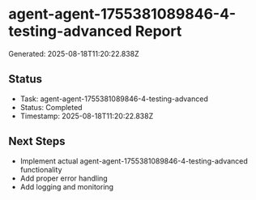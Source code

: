 # agent-agent-1755381089846-4-testing-advanced Report

Generated: 2025-08-18T11:20:22.838Z

## Status
- Task: agent-agent-1755381089846-4-testing-advanced
- Status: Completed
- Timestamp: 2025-08-18T11:20:22.838Z

## Next Steps
- Implement actual agent-agent-1755381089846-4-testing-advanced functionality
- Add proper error handling
- Add logging and monitoring
